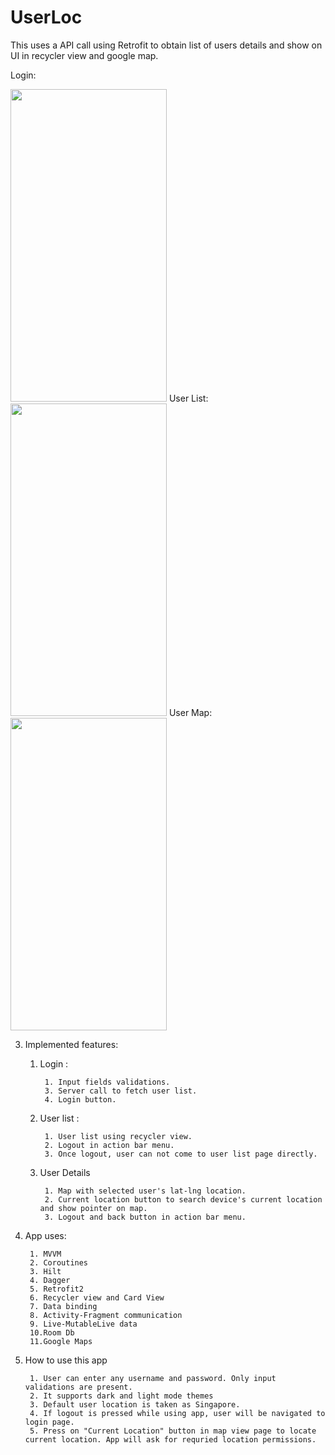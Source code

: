 # UserLoc
This uses a API call using Retrofit to obtain list of users details and show on UI in recycler view and google map.


Login:

<img src="https://user-images.githubusercontent.com/13178473/153553337-f8fe3cf2-36c7-453b-b8d7-dba20e58f4ed.jpg" width="250" height="500"> 		User List: <img src="https://user-images.githubusercontent.com/13178473/153554141-479c1ba8-9267-4b15-be15-2c61a1f66dee.jpg" width="250" height="500">  		User Map: <img src="https://user-images.githubusercontent.com/13178473/153554150-946e5fdb-6125-4b72-9f57-3ab8f0608969.jpg" width="250" height="500">

3. Implemented features:
	1. Login : 


			1. Input fields validations.
			3. Server call to fetch user list.
			4. Login button.
	2. User list :


			1. User list using recycler view.
			2. Logout in action bar menu.
			3. Once logout, user can not come to user list page directly.
	3. User Details


			1. Map with selected user's lat-lng location.
			2. Current location button to search device's current location and show pointer on map.
			3. Logout and back button in action bar menu.
			
4. App uses:
		
		1. MVVM
		2. Coroutines
		3. Hilt
		4. Dagger
		5. Retrofit2
		6. Recycler view and Card View
		7. Data binding
		8. Activity-Fragment communication
		9. Live-MutableLive data
		10.Room Db
		11.Google Maps

5. How to use this app
		
		1. User can enter any username and password. Only input validations are present.
		2. It supports dark and light mode themes
		3. Default user location is taken as Singapore.
		4. If logout is pressed while using app, user will be navigated to login page.
		5. Press on "Current Location" button in map view page to locate current location. App will ask for requried location permissions.
   
